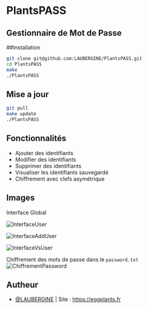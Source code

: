 # PlantsPASS
## Gestionnaire de Mot de Passe

##Installation

```bash
git clone git@github.com:LAUBERGINE/PlantsPASS.git
cd PlantsPASS
make
./PlantsPASS
```

## Mise a jour

```bash
git pull
make update
./PlantsPASS
```

## Fonctionnalités

- Ajouter des identifiants
- Modifier des identifiants
- Supprimer des identifiants
- Visualiser les identifiants sauvegardé
- Chiffrement avec clefs asymétrique

## Images

Interface Global 

![InterfaceUser](https://cdn.discordapp.com/attachments/930944345547362417/1194401205728858142/image.png)

![InterfaceAddUser](https://cdn.discordapp.com/attachments/930944345547362417/1194402384294719488/image.png)

![InterfaceVsUser](https://cdn.discordapp.com/attachments/930944345547362417/1194402812214386769/image.png)

Chiffrement des mots de passe dans le `password.txt`
![ChiffrementPassword](https://cdn.discordapp.com/attachments/930944345547362417/1194404046929395732/image.png)

## Autheur

- [@LAUBERGINE](https://www.github.com/LAUBERGINE)
    | Site : https://eggplants.fr
